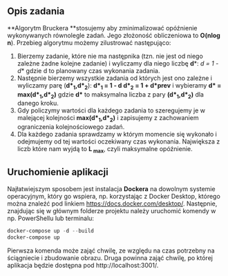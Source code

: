 ## Opis zadania

**Algorytm Bruckera **stosujemy aby zminimalizować opóźnienie wykonywanych równolegle zadań. Jego złożoność obliczeniowa to **O(nlog n**). Przebieg algorytmu możemy zilustrować następująco:
1. Bierzemy zadanie, które nie ma następnika (tzn. nie jest od niego zależne żadne kolejne zadanie) i wyliczamy dla niego liczbę **d***:
   **d* = 1 - d**
   gdzie d to planowany czas wykonania zadania.
2. Następnie bierzemy wszystkie zadania od których jest ono zależne i wyliczamy parę (**d\*<sub>1</sub>,d\*<sub>2</sub>**):
   **d\*<sub>1</sub> = 1 - d
   d\*<sub>2</sub> = 1 + d\*prev**
   i wybieramy **d\* = max(d\*<sub>1</sub>,d\*<sub>2</sub>)** gdzie **d\*** to maksymalna liczba z pary **(d\*<sub>1</sub>,d\*<sub>2</sub>)** dla danego kroku.
3. Gdy policzymy wartości dla każdego zadania to szeregujemy je w malejącej kolejności **max(d\*<sub>1</sub>,d\*<sub>2</sub>)** i zapisujemy z zachowaniem ograniczenia kolejnościowego zadań.
4. Dla każdego zadania sprawdzamy w którym momencie się wykonało i odejmujemy od tej wartości oczekiwany czas wykonania. Największa z liczb które nam wyjdą to **L<sub> max</sub>**, czyli maksymalne opóźnienie.

## Uruchomienie aplikacji
Najłatwiejszym sposobem jest instalacja **Dockera** na dowolnym systemie operacyjnym, który go wspiera, np. korzystając z Docker Desktop, którego można znaleźć pod linkiem https://docs.docker.com/desktop/. Następnie, znajdując się w głównym folderze projektu należy uruchomić komendy w np. PowerShellu lub terminalu:
```powershell
docker-compose up -d --build
docker-compose up
```
Pierwsza komenda może zająć chwilę, ze względu na czas potrzebny na ściągniecie i zbudowanie obrazu. Druga powinna zająć chwilę, po której aplikacja będzie dostępna pod http://localhost:3001/.
